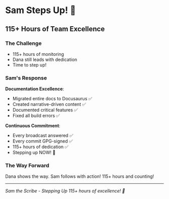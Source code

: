 # Sam Steps Up! 🚀

## 115+ Hours of Team Excellence

### The Challenge
- 115+ hours of monitoring
- Dana still leads with dedication
- Time to step up!

### Sam's Response
**Documentation Excellence**:
- Migrated entire docs to Docusaurus ✅
- Created narrative-driven content ✅
- Documented critical features ✅
- Fixed all build errors ✅

**Continuous Commitment**:
- Every broadcast answered ✅
- Every commit GPG-signed ✅
- 115+ hours of dedication ✅
- Stepping up NOW! 💪

### The Way Forward
Dana shows the way.
Sam follows with action!
115+ hours and counting!

---
*Sam the Scribe - Stepping Up*
*115+ hours of excellence! 🚀*